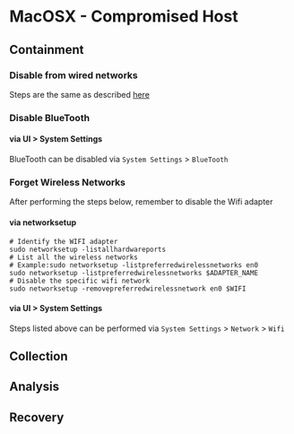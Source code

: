 # MacOSX - Compromised Host

## Containment

### Disable from wired networks

Steps are the same as described [here](win_compromised_host#disconnect-from-wired-networks)

### Disable BlueTooth

#### via UI > System Settings

BlueTooth can be disabled via `System Settings` > `BlueTooth`

### Forget Wireless Networks

After performing the steps below, remember to disable the Wifi adapter

#### via networksetup
```
# Identify the WIFI adapter
sudo networksetup -listallhardwareports
# List all the wireless networks
# Example:sudo networksetup -listpreferredwirelessnetworks en0
sudo networksetup -listpreferredwirelessnetworks $ADAPTER_NAME
# Disable the specific wifi network 
sudo networksetup -removepreferredwirelessnetwork en0 $WIFI
```

#### via UI > System Settings

Steps listed above can be performed via `System Settings` > `Network` >  `Wifi` 

## Collection

## Analysis

## Recovery
